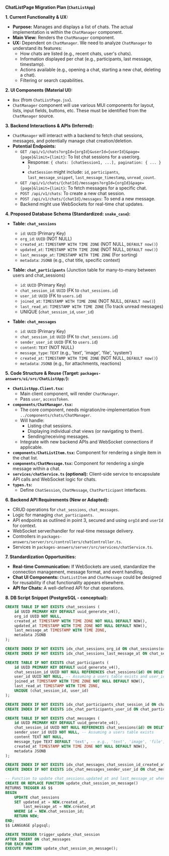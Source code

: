 **ChatListPage Migration Plan (`ChatListApp`)**

**1. Current Functionality & UX:**

-   **Purpose:** Manages and displays a list of chats. The actual implementation is within the `ChatManager` component.
-   **Main View:** Renders the `ChatManager` component.
-   **UX:** Dependent on `ChatManager`. We need to analyze `ChatManager` to understand its features:
    -   How chats are listed (e.g., recent chats, user's chats).
    -   Information displayed per chat (e.g., participants, last message, timestamp).
    -   Actions available (e.g., opening a chat, starting a new chat, deleting a chat).
    -   Filtering or search capabilities.

**2. UI Components (Material UI):**

-   `Box` (from `ChatListPage.jsx`).
-   `ChatManager` component will use various MUI components for layout, lists, input fields, buttons, etc. These must be identified from the `ChatManager` source.

**3. Backend Interactions & APIs (Inferred):**

-   `ChatManager` will interact with a backend to fetch chat sessions, messages, and potentially manage chat creation/deletion.
-   **Potential Endpoints:**
    -   `GET /api/v1/chats?orgId={orgId}&userId={userId}&page={page}&limit={limit}`: To list chat sessions for a user/org.
        -   Response: `{ chats: [chatSession1, ...], pagination: { ... } }`
        -   `chatSession` might include: `id`, `participants`, `last_message_snippet`, `last_message_timestamp`, `unread_count`.
    -   `GET /api/v1/chats/{chatId}/messages?orgId={orgId}&page={page}&limit={limit}`: To fetch messages for a specific chat.
    -   `POST /api/v1/chats`: To create a new chat session.
    -   `POST /api/v1/chats/{chatId}/messages`: To send a new message.
    -   Backend might use WebSockets for real-time chat updates.

**4. Proposed Database Schema (Standardized: `snake_case`):**

-   **Table: `chat_sessions`**

    -   `id`: `UUID` (Primary Key)
    -   `org_id`: `UUID` (NOT NULL)
    -   `created_at`: `TIMESTAMP WITH TIME ZONE` (NOT NULL, `DEFAULT now()`)
    -   `updated_at`: `TIMESTAMP WITH TIME ZONE` (NOT NULL, `DEFAULT now()`)
    -   `last_message_at`: `TIMESTAMP WITH TIME ZONE` (For sorting)
    -   `metadata`: `JSONB` (e.g., chat title, specific context)

-   **Table: `chat_participants`** (Junction table for many-to-many between users and chat_sessions)

    -   `id`: `UUID` (Primary Key)
    -   `chat_session_id`: `UUID` (FK to `chat_sessions.id`)
    -   `user_id`: `UUID` (FK to `users.id`)
    -   `joined_at`: `TIMESTAMP WITH TIME ZONE` (NOT NULL, `DEFAULT now()`)
    -   `last_read_at`: `TIMESTAMP WITH TIME ZONE` (To track unread messages)
    -   UNIQUE (`chat_session_id`, `user_id`)

-   **Table: `chat_messages`**
    -   `id`: `UUID` (Primary Key)
    -   `chat_session_id`: `UUID` (FK to `chat_sessions.id`)
    -   `sender_user_id`: `UUID` (FK to `users.id`)
    -   `content`: `TEXT` (NOT NULL)
    -   `message_type`: `TEXT` (e.g., 'text', 'image', 'file', 'system')
    -   `created_at`: `TIMESTAMP WITH TIME ZONE` (NOT NULL, `DEFAULT now()`)
    -   `metadata`: `JSONB` (e.g., for attachments, reactions)

**5. Code Structure & Reuse (Target: `packages-answers/ui/src/ChatListApp/`):**

-   **`ChatListApp.Client.tsx`:**
    -   Main client component, will render `ChatManager`.
    -   Pass `user`, `accessToken`.
-   **`components/ChatManager.tsx`:**
    -   The core component, needs migration/re-implementation from `../components/chats/ChatManager`.
    -   Will handle:
        -   Listing chat sessions.
        -   Displaying individual chat views (or navigating to them).
        -   Sending/receiving messages.
    -   Integrate with new backend APIs and WebSocket connections if applicable.
-   **`components/ChatListItem.tsx`:** Component for rendering a single item in the chat list.
-   **`components/ChatMessage.tsx`:** Component for rendering a single message within a chat.
-   **`services/chatService.ts` (optional):** Client-side service to encapsulate API calls and WebSocket logic for chats.
-   **`types.ts`:**
    -   Define `ChatSession`, `ChatMessage`, `ChatParticipant` interfaces.

**6. Backend API Requirements (New or Adapted):**

-   CRUD operations for `chat_sessions`, `chat_messages`.
-   Logic for managing `chat_participants`.
-   API endpoints as outlined in point 3, secured and using `orgId` and `userId` for context.
-   WebSocket server/handler for real-time message delivery.
-   Controllers in `packages-answers/server/src/controllers/chatController.ts`.
-   Services in `packages-answers/server/src/services/chatService.ts`.

**7. Standardization Opportunities:**

-   **Real-time Communication:** If WebSockets are used, standardize the connection management, message format, and event handling.
-   **Chat UI Components:** `ChatListItem` and `ChatMessage` could be designed for reusability if chat functionality appears elsewhere.
-   **API for Chats:** A well-defined API for chat operations.

**8. DB Script Snippet (PostgreSQL - conceptual):**

```sql
CREATE TABLE IF NOT EXISTS chat_sessions (
    id UUID PRIMARY KEY DEFAULT uuid_generate_v4(),
    org_id UUID NOT NULL,
    created_at TIMESTAMP WITH TIME ZONE NOT NULL DEFAULT NOW(),
    updated_at TIMESTAMP WITH TIME ZONE NOT NULL DEFAULT NOW(),
    last_message_at TIMESTAMP WITH TIME ZONE,
    metadata JSONB
);

CREATE INDEX IF NOT EXISTS idx_chat_sessions_org_id ON chat_sessions(org_id);
CREATE INDEX IF NOT EXISTS idx_chat_sessions_last_message_at ON chat_sessions(last_message_at DESC);

CREATE TABLE IF NOT EXISTS chat_participants (
    id UUID PRIMARY KEY DEFAULT uuid_generate_v4(),
    chat_session_id UUID NOT NULL REFERENCES chat_sessions(id) ON DELETE CASCADE,
    user_id UUID NOT NULL, -- Assuming a users table exists and user_id is FK to it
    joined_at TIMESTAMP WITH TIME ZONE NOT NULL DEFAULT NOW(),
    last_read_at TIMESTAMP WITH TIME ZONE,
    UNIQUE (chat_session_id, user_id)
);

CREATE INDEX IF NOT EXISTS idx_chat_participants_chat_session_id ON chat_participants(chat_session_id);
CREATE INDEX IF NOT EXISTS idx_chat_participants_user_id ON chat_participants(user_id);

CREATE TABLE IF NOT EXISTS chat_messages (
    id UUID PRIMARY KEY DEFAULT uuid_generate_v4(),
    chat_session_id UUID NOT NULL REFERENCES chat_sessions(id) ON DELETE CASCADE,
    sender_user_id UUID NOT NULL, -- Assuming a users table exists
    content TEXT NOT NULL,
    message_type TEXT DEFAULT 'text', -- e.g., 'text', 'image', 'file', 'system'
    created_at TIMESTAMP WITH TIME ZONE NOT NULL DEFAULT NOW(),
    metadata JSONB
);

CREATE INDEX IF NOT EXISTS idx_chat_messages_chat_session_id_created_at ON chat_messages(chat_session_id, created_at DESC);
CREATE INDEX IF NOT EXISTS idx_chat_messages_sender_user_id ON chat_messages(sender_user_id);

-- Function to update chat_sessions.updated_at and last_message_at when a new message is inserted
CREATE OR REPLACE FUNCTION update_chat_session_on_message()
RETURNS TRIGGER AS $$
BEGIN
    UPDATE chat_sessions
    SET updated_at = NEW.created_at,
        last_message_at = NEW.created_at
    WHERE id = NEW.chat_session_id;
    RETURN NEW;
END;
$$ LANGUAGE plpgsql;

CREATE TRIGGER trigger_update_chat_session
AFTER INSERT ON chat_messages
FOR EACH ROW
EXECUTE FUNCTION update_chat_session_on_message();
```
